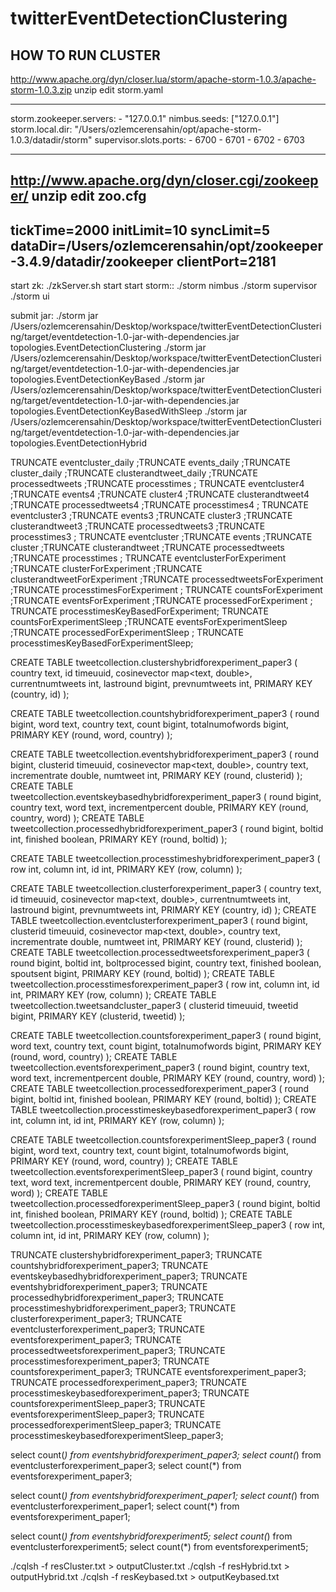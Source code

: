 # twitterEventDetectionClustering


HOW TO RUN CLUSTER
------------------------
http://www.apache.org/dyn/closer.lua/storm/apache-storm-1.0.3/apache-storm-1.0.3.zip
unzip
edit storm.yaml

-----
storm.zookeeper.servers:
    - "127.0.0.1"
nimbus.seeds: ["127.0.0.1"]
storm.local.dir: "/Users/ozlemcerensahin/opt/apache-storm-1.0.3/datadir/storm"
supervisor.slots.ports:
    - 6700
    - 6701
    - 6702
    - 6703

------

http://www.apache.org/dyn/closer.cgi/zookeeper/
unzip
edit zoo.cfg
------
tickTime=2000
initLimit=10
syncLimit=5
dataDir=/Users/ozlemcerensahin/opt/zookeeper-3.4.9/datadir/zookeeper
clientPort=2181
------


start zk: ./zkServer.sh start
start storm::
    ./storm nimbus
    ./storm supervisor
    ./storm ui

submit jar:
    ./storm jar /Users/ozlemcerensahin/Desktop/workspace/twitterEventDetectionClustering/target/eventdetection-1.0-jar-with-dependencies.jar topologies.EventDetectionClustering
    ./storm jar /Users/ozlemcerensahin/Desktop/workspace/twitterEventDetectionClustering/target/eventdetection-1.0-jar-with-dependencies.jar topologies.EventDetectionKeyBased
    ./storm jar /Users/ozlemcerensahin/Desktop/workspace/twitterEventDetectionClustering/target/eventdetection-1.0-jar-with-dependencies.jar topologies.EventDetectionKeyBasedWithSleep
    ./storm jar /Users/ozlemcerensahin/Desktop/workspace/twitterEventDetectionClustering/target/eventdetection-1.0-jar-with-dependencies.jar topologies.EventDetectionHybrid



TRUNCATE eventcluster_daily ;TRUNCATE events_daily ;TRUNCATE cluster_daily ;TRUNCATE clusterandtweet_daily ;TRUNCATE processedtweets ;TRUNCATE processtimes ;
TRUNCATE eventcluster4 ;TRUNCATE events4 ;TRUNCATE cluster4 ;TRUNCATE clusterandtweet4 ;TRUNCATE processedtweets4 ;TRUNCATE processtimes4 ;
TRUNCATE eventcluster3 ;TRUNCATE events3 ;TRUNCATE cluster3 ;TRUNCATE clusterandtweet3 ;TRUNCATE processedtweets3 ;TRUNCATE processtimes3 ;
TRUNCATE eventcluster ;TRUNCATE events ;TRUNCATE cluster ;TRUNCATE clusterandtweet ;TRUNCATE processedtweets ;TRUNCATE processtimes ;
TRUNCATE eventclusterForExperiment ;TRUNCATE clusterForExperiment ;TRUNCATE clusterandtweetForExperiment ;TRUNCATE processedtweetsForExperiment ;TRUNCATE processtimesForExperiment ;
TRUNCATE countsForExperiment ;TRUNCATE eventsForExperiment ;TRUNCATE processedForExperiment ; TRUNCATE processtimesKeyBasedForExperiment;
TRUNCATE countsForExperimentSleep ;TRUNCATE eventsForExperimentSleep ;TRUNCATE processedForExperimentSleep ; TRUNCATE processtimesKeyBasedForExperimentSleep;



CREATE TABLE tweetcollection.clustershybridforexperiment_paper3 (
country text,
id timeuuid,
cosinevector map<text, double>,
currentnumtweets int,
lastround bigint,
prevnumtweets int,
PRIMARY KEY (country, id)
);

CREATE TABLE tweetcollection.countshybridforexperiment_paper3 (
round bigint,
word text,
country text,
count bigint,
totalnumofwords bigint,
PRIMARY KEY (round, word, country)
);

CREATE TABLE tweetcollection.eventshybridforexperiment_paper3 (
round bigint,
clusterid timeuuid,
cosinevector map<text, double>,
country text,
incrementrate double,
numtweet int,
PRIMARY KEY (round, clusterid)
);
CREATE TABLE tweetcollection.eventskeybasedhybridforexperiment_paper3 (
round bigint,
country text,
word text,
incrementpercent double,
PRIMARY KEY (round, country, word)
);
CREATE TABLE tweetcollection.processedhybridforexperiment_paper3 (
round bigint,
boltid int,
finished boolean,
PRIMARY KEY (round, boltid)
);

CREATE TABLE tweetcollection.processtimeshybridforexperiment_paper3 (
row int,
column int,
id int,
PRIMARY KEY (row, column)
);








CREATE TABLE tweetcollection.clusterforexperiment_paper3 (
country text,
id timeuuid,
cosinevector map<text, double>,
currentnumtweets int,
lastround bigint,
prevnumtweets int,
PRIMARY KEY (country, id)
);
CREATE TABLE tweetcollection.eventclusterforexperiment_paper3 (
round bigint,
clusterid timeuuid,
cosinevector map<text, double>,
country text,
incrementrate double,
numtweet int,
PRIMARY KEY (round, clusterid)
);
CREATE TABLE tweetcollection.processedtweetsforexperiment_paper3 (
round bigint,
boltid int,
boltprocessed bigint,
country text,
finished boolean,
spoutsent bigint,
PRIMARY KEY (round, boltid)
);
CREATE TABLE tweetcollection.processtimesforexperiment_paper3 (
row int,
column int,
id int,
PRIMARY KEY (row, column)
);
CREATE TABLE tweetcollection.tweetsandcluster_paper3 (
clusterid timeuuid,
tweetid bigint,
PRIMARY KEY (clusterid, tweetid)
);








CREATE TABLE tweetcollection.countsforexperiment_paper3 (
round bigint,
word text,
country text,
count bigint,
totalnumofwords bigint,
PRIMARY KEY (round, word, country)
);
CREATE TABLE tweetcollection.eventsforexperiment_paper3 (
round bigint,
country text,
word text,
incrementpercent double,
PRIMARY KEY (round, country, word)
);
CREATE TABLE tweetcollection.processedforexperiment_paper3 (
round bigint,
boltid int,
finished boolean,
PRIMARY KEY (round, boltid)
);
CREATE TABLE tweetcollection.processtimeskeybasedforexperiment_paper3 (
row int,
column int,
id int,
PRIMARY KEY (row, column)
);






CREATE TABLE tweetcollection.countsforexperimentSleep_paper3 (
round bigint,
word text,
country text,
count bigint,
totalnumofwords bigint,
PRIMARY KEY (round, word, country)
);
CREATE TABLE tweetcollection.eventsforexperimentSleep_paper3 (
round bigint,
country text,
word text,
incrementpercent double,
PRIMARY KEY (round, country, word)
);
CREATE TABLE tweetcollection.processedforexperimentSleep_paper3 (
round bigint,
boltid int,
finished boolean,
PRIMARY KEY (round, boltid)
);
CREATE TABLE tweetcollection.processtimeskeybasedforexperimentSleep_paper3 (
row int,
column int,
id int,
PRIMARY KEY (row, column)
);


TRUNCATE clustershybridforexperiment_paper3; TRUNCATE countshybridforexperiment_paper3; TRUNCATE eventskeybasedhybridforexperiment_paper3; TRUNCATE eventshybridforexperiment_paper3; TRUNCATE processedhybridforexperiment_paper3; TRUNCATE processtimeshybridforexperiment_paper3;
TRUNCATE clusterforexperiment_paper3; TRUNCATE eventclusterforexperiment_paper3; TRUNCATE eventsforexperiment_paper3; TRUNCATE processedtweetsforexperiment_paper3; TRUNCATE processtimesforexperiment_paper3;
TRUNCATE countsforexperiment_paper3; TRUNCATE eventsforexperiment_paper3; TRUNCATE processedforexperiment_paper3; TRUNCATE processtimeskeybasedforexperiment_paper3;
TRUNCATE countsforexperimentSleep_paper3; TRUNCATE eventsforexperimentSleep_paper3; TRUNCATE processedforexperimentSleep_paper3; TRUNCATE processtimeskeybasedforexperimentSleep_paper3;


select count(*) from eventshybridforexperiment_paper3;
select count(*) from eventclusterforexperiment_paper3;
select count(*) from eventsforexperiment_paper3;


select count(*) from eventshybridforexperiment_paper1;
select count(*) from eventclusterforexperiment_paper1;
select count(*) from eventsforexperiment_paper1;

select count(*) from eventshybridforexperiment5;
select count(*) from eventclusterforexperiment5;
select count(*) from eventsforexperiment5;

./cqlsh -f resCluster.txt > outputCluster.txt
./cqlsh -f resHybrid.txt > outputHybrid.txt
./cqlsh -f resKeybased.txt > outputKeybased.txt